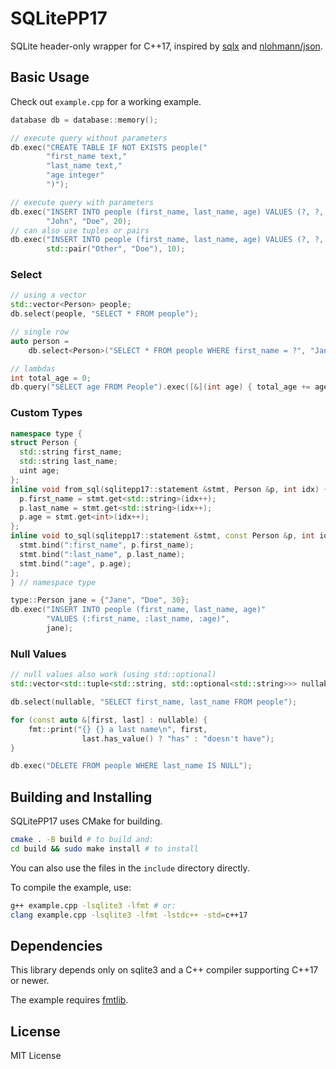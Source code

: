 # SQLitePP17

SQLite header-only wrapper for C++17, inspired by [sqlx](https://github.com/jmoiron/sqlx) and [nlohmann/json](https://github.com/nlohmann/json).

## Basic Usage

Check out `example.cpp` for a working example.

```cpp
database db = database::memory();

// execute query without parameters
db.exec("CREATE TABLE IF NOT EXISTS people("
        "first_name text,"
        "last_name text,"
        "age integer"
        ")");

// execute query with parameters
db.exec("INSERT INTO people (first_name, last_name, age) VALUES (?, ?, ?)",
        "John", "Doe", 20);
// can also use tuples or pairs
db.exec("INSERT INTO people (first_name, last_name, age) VALUES (?, ?, ?)",
        std::pair("Other", "Doe"), 10);
```

### Select

```cpp
// using a vector
std::vector<Person> people;
db.select(people, "SELECT * FROM people");

// single row
auto person =
    db.select<Person>("SELECT * FROM people WHERE first_name = ?", "Jane");

// lambdas
int total_age = 0;
db.query("SELECT age FROM People").exec([&](int age) { total_age += age; });
```

### Custom Types

```cpp
namespace type {
struct Person {
  std::string first_name;
  std::string last_name;
  uint age;
};
inline void from_sql(sqlitepp17::statement &stmt, Person &p, int idx) {
  p.first_name = stmt.get<std::string>(idx++);
  p.last_name = stmt.get<std::string>(idx++);
  p.age = stmt.get<int>(idx++);
};
inline void to_sql(sqlitepp17::statement &stmt, const Person &p, int idx) {
  stmt.bind(":first_name", p.first_name);
  stmt.bind(":last_name", p.last_name);
  stmt.bind(":age", p.age);
};
} // namespace type

type::Person jane = {"Jane", "Doe", 30};
db.exec("INSERT INTO people (first_name, last_name, age)"
        "VALUES (:first_name, :last_name, :age)",
        jane);
```

### Null Values

```cpp
// null values also work (using std::optional)
std::vector<std::tuple<std::string, std::optional<std::string>>> nullable;

db.select(nullable, "SELECT first_name, last_name FROM people");

for (const auto &[first, last] : nullable) {
    fmt::print("{} {} a last name\n", first,
                last.has_value() ? "has" : "doesn't have");
}

db.exec("DELETE FROM people WHERE last_name IS NULL");
```

## Building and Installing

SQLitePP17 uses CMake for building.

```bash
cmake . -B build # to build and:
cd build && sudo make install # to install
```

You can also use the files in the `include` directory directly.

To compile the example, use:

```bash
g++ example.cpp -lsqlite3 -lfmt # or:
clang example.cpp -lsqlite3 -lfmt -lstdc++ -std=c++17
```

## Dependencies

This library depends only on sqlite3 and a C++ compiler supporting C++17 or newer.

The example requires [fmtlib](https://fmt.dev).

## License

MIT License
